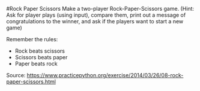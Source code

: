#Rock Paper Scissors
Make a two-player Rock-Paper-Scissors game. (Hint: Ask for player plays (using input), compare them, print out a message of congratulations to the winner, and ask if the players want to start a new game)

Remember the rules:
- Rock beats scissors
- Scissors beats paper
- Paper beats rock

Source: https://www.practicepython.org/exercise/2014/03/26/08-rock-paper-scissors.html